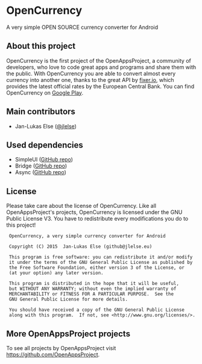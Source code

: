 # OpenCurrency

A very simple OPEN SOURCE currency converter for Android

## About this project

OpenCurrency is the first project of the OpenAppsProject, a community of developers, who love to code great apps and programs and share them with the public.
With OpenCurrency you are able to convert almost every currency into another one, thanks to the great API by [fixer.io][6], which provides the latest official rates by the European Central Bank.
You can find OpenCurrency on [Google Play][5].

## Main contributors

* Jan-Lukas Else ([@jlelse][1])

## Used dependencies

* SimpleUI ([GitHub repo][2])
* Bridge ([GitHub repo][3])
* Async ([GitHub repo][4])

## License

Please take care about the license of OpenCurrency. Like all OpenAppsProject's projects, OpenCurrency is licensed under the GNU Public License V3. You have to redistribute every modifications you do to this project!

     OpenCurrency, a very simple currency converter for Android

     Copyright (C) 2015  Jan-Lukas Else (github@jlelse.eu)

     This program is free software: you can redistribute it and/or modify
     it under the terms of the GNU General Public License as published by
     the Free Software Foundation, either version 3 of the License, or
     (at your option) any later version.

     This program is distributed in the hope that it will be useful,
     but WITHOUT ANY WARRANTY; without even the implied warranty of
     MERCHANTABILITY or FITNESS FOR A PARTICULAR PURPOSE.  See the
     GNU General Public License for more details.

     You should have received a copy of the GNU General Public License
     along with this program.  If not, see <http://www.gnu.org/licenses/>.

## More OpenAppsProject projects

To see all projects by OpenAppsProject visit https://github.com/OpenAppsProject.

[1]: https://github.com/jlelse
[2]: https://github.com/jlelse/SimpleUI/
[3]: https://github.com/afollestad/bridge
[4]: https://github.com/afollestad/async
[5]: https://play.google.com/store/apps/details?id=open.currency
[6]: http://fixer.io/
